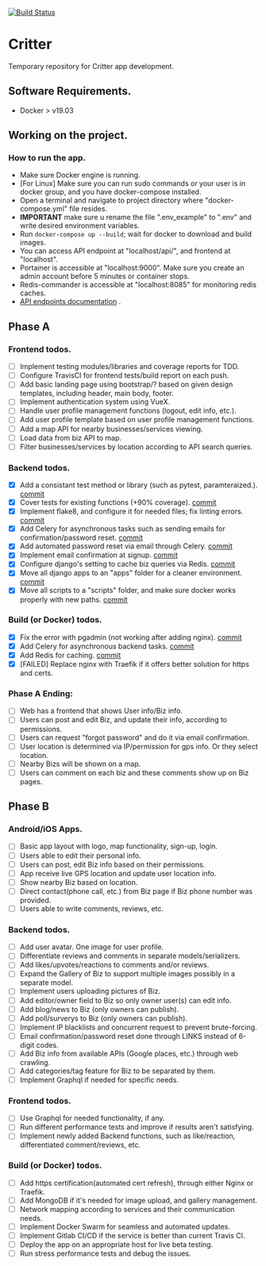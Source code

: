 [![Build Status](https://travis-ci.com/critter-co/critterco-dev.svg?branch=master)](https://travis-ci.com/critter-co/critterco-dev)
# Critter 
Temporary repository for Critter app development. 

## Software Requirements.
- Docker > v19.03

## Working on the project.

### How to run the app.
- Make sure Docker engine is running.
- [For Linux] Make sure you can run sudo commands or your user is in docker group, and you have docker-compose installed.
- Open a terminal and navigate to project directory where "docker-compose.yml" file resides.
- **IMPORTANT** make sure u rename the file ".env_example" to ".env" and write desired environment variables.
- Run ```docker-compose up --build```; wait for docker to download and build images.
- You can access API endpoint at "localhost/api/", and frontend at "localhost".
- Portainer is accessible at "localhost:9000". Make sure you create an admin account before 5 minutes or container stops.
- Redis-commander is accessible at "localhost:8085" for monitoring redis caches.
- [API endpoints documentation](https://documenter.getpostman.com/view/10900080/SzzdC1NW) .

## Phase A

### Frontend todos.
- [ ] Implement testing modules/libraries and coverage reports for TDD.
- [ ] Configure TravisCI for frontend tests/build report on each push.
- [ ] Add basic landing page using bootstrap/? based on given design templates, including header, main body, footer.
- [ ] Implement authentication system using VueX. 
- [ ] Handle user profile management functions (logout, edit info, etc.).
- [ ] Add user profile template based on user profile management functions.
- [ ] Add a map API for nearby businesses/services viewing.
- [ ] Load data from biz API to map.
- [ ] Filter businesses/services by location according to API search queries.

### Backend todos.
- [x] Add a consistant test method or library (such as pytest, paramteraized.). [commit](https://github.com/critter-co/critterco-dev/commit/4095c7526588ea001ab4677c7efde27e456970d8 "Job commit") 
- [x] Cover tests for existing functions (+90% coverage). [commit](https://github.com/critter-co/critterco-dev/commit/0ff5bd451da2900c910ae10f399be260a5721e29 "Job commit") 
- [x] Implement flake8, and configure it for needed files; fix linting errors. [commit](https://github.com/critter-co/critterco-dev/commit/5104dc88efedbc58d2c954445517cb1f6bfd8286 "Job commit")
- [x] Add Celery for asynchronous tasks such as sending emails for confirmation/password reset. [commit](https://github.com/critter-co/critterco-dev/commit/28cc5ec9ddfb3212d5d08e91436997f7fdafba9a "Job commit")
- [x] Add automated password reset via email through Celery. [commit](https://github.com/critter-co/critterco-dev/commit/508474206fe969df6520cacee683b13da408d385 "Job commit")
- [x] Implement email confirmation at signup. [commit](https://github.com/critter-co/critterco-dev/commit/644bbfe8d2ce11e951a98918a0f3c358eefc2d0d "Job commit")
- [x] Configure django's setting to cache biz queries via Redis. [commit](https://github.com/critter-co/critterco-dev/commit/5037049df12288ce1722da5c04a060c7ea2b1bcd "Job commit")
- [x] Move all django apps to an "apps" folder for a cleaner environment. [commit](https://github.com/critter-co/critterco-dev/commit/7abbb0bcf317acc4361c1ebc0650995ab6cbb490 "Job commit")
- [x] Move all scripts to a "scripts" folder, and make sure docker works properly with new paths. [commit](https://github.com/critter-co/critterco-dev/commit/dd1810a584648f84cf960cb0da3ba8a0702dd399 "Job commit") 

### Build (or Docker) todos.
- [x] Fix the error with pgadmin (not working after adding nginx). [commit](https://github.com/critter-co/critterco-dev/commit/10273f283e93219a3a35e04377fe535eb7b652be "Job commit")
- [x] Add Celery for asynchronous backend tasks. [commit](https://github.com/critter-co/critterco-dev/commit/28cc5ec9ddfb3212d5d08e91436997f7fdafba9a "Job commit")
- [x] Add Redis for caching. [commit](https://github.com/critter-co/critterco-dev/commit/96b7ae7bbb325af4a3b4e5b0c83ea477b8dabb51 "Job commit") 
- [x] [FAILED] Replace nginx with Traefik if it offers better solution for https and certs.

### Phase A Ending:
- [ ] Web has a frontend that shows User info/Biz info.
- [ ] Users can post and edit Biz, and update their info, according to permissions.
- [ ] Users can request "forgot password" and do it via email confirmation.
- [ ] User location is determined via IP/permission for gps info. Or they select location.
- [ ] Nearby Bizs will be shown on a map.
- [ ] Users can comment on each biz and these comments show up on Biz pages.

## Phase B

### Android/iOS Apps.
- [ ] Basic app layout with logo, map functionality, sign-up, login.
- [ ] Users able to edit their personal info.
- [ ] Users can post, edit Biz info based on their permissions.
- [ ] App receive live GPS location and update user location info.
- [ ] Show nearby Biz based on location.
- [ ] Direct contact(phone call, etc.) from Biz page if Biz phone number was provided.
- [ ] Users able to write comments, reviews, etc.

### Backend todos.
- [ ] Add user avatar. One image for user profile.
- [ ] Differentiate reviews and comments in separate models/serializers.
- [ ] Add likes/upvotes/reactions to comments and/or reviews.
- [ ] Expand the Gallery of Biz to support multiple images possibly in a separate model.
- [ ] Implement users uploading pictures of Biz.
- [ ] Add editor/owner field to Biz so only owner user(s) can edit info.
- [ ] Add blog/news to Biz (only owners can publish).
- [ ] Add poll/surverys to Biz (only owners can publish).
- [ ] Implement IP blacklists and concurrent request to prevent brute-forcing.
- [ ] Email confirmation/password reset done through LINKS instead of 6-digit codes.
- [ ] Add Biz info from available APIs (Google places, etc.) through web crawling.
- [ ] Add categories/tag feature for Biz to be separated by them.
- [ ] Implement Graphql if needed for specific needs.

### Frontend todos.
- [ ] Use Graphql for needed functionality, if any.
- [ ] Run different performance tests and improve if results aren't satisfying.
- [ ] Implement newly added Backend functions, such as like/reaction, differentiated comment/reviews, etc.

### Build (or Docker) todos.
- [ ] Add https certification(automated cert refresh), through either Nginx or Traefik.
- [ ] Add MongoDB if it's needed for image upload, and gallery management.
- [ ] Network mapping according to services and their communication needs.
- [ ] Implement Docker Swarm for seamless and automated updates.
- [ ] Implement Gitlab CI/CD if the service is better than current Travis CI.
- [ ] Deploy the app on an appropriate host for live beta testing.
- [ ] Run stress performance tests and debug the issues.
